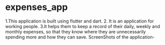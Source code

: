 # expenses_app

1.This application is built using flutter and dart.
2. It is an application for working people.
3.It helps them to keep a record of their daily, weekly and monthly expenses, so that they know where they are unnecessarily spending more and how they can save.
ScreenShots of the application-
